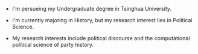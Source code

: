 
- I'm persueing my Undergraduate degree in Tsinghua University.

- I'm currently majoring in History, but my research interest lies in Political Science.

- My research interests include political discourse and the computational political science of party history.
